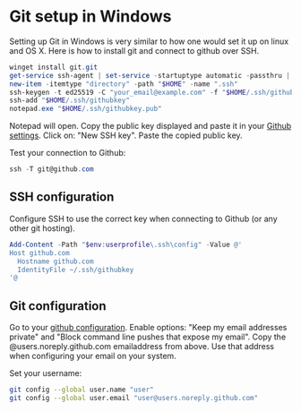# Git setup in Windows
Setting up Git in Windows is very similar to how one would set it up on linux and OS X.
Here is how to install git and connect to github over SSH.

```PowerShell
winget install git.git
get-service ssh-agent | set-service -startuptype automatic -passthru | start-service
new-item -itemtype "directory" -path "$HOME" -name ".ssh"
ssh-keygen -t ed25519 -C "your_email@example.com" -f "$HOME/.ssh/githubkey"
ssh-add "$HOME/.ssh/githubkey"
notepad.exe "$HOME/.ssh/githubkey.pub"
```

Notepad will open. Copy the public key displayed and paste it in your [Github settings](https://github.com/settings/keys).
Click on: "New SSH key". Paste the copied public key.

Test your connection to Github:
```PowerShell
ssh -T git@github.com
```

## SSH configuration

Configure SSH to use the correct key when connecting to Github (or any other git hosting).
```PowerShell
Add-Content -Path "$env:userprofile\.ssh\config" -Value @'
Host github.com
  Hostname github.com
  IdentityFile ~/.ssh/githubkey
'@
```
## Git configuration
Go to your [github configuration](https://github.com/settings/emails). Enable options: "Keep my email addresses private" and "Block command line pushes that expose my email". Copy the @users.noreply.github.com emailaddress from above.
Use that address when configuring your email on your system. 

Set your username:
```bash
git config --global user.name "user"
git config --global user.email "user@users.noreply.github.com"
```

